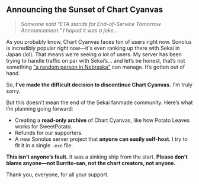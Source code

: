 ## Announcing the Sunset of Chart Cyanvas

> _Someone said "ETA stands for End-of-Service Tomorrow Announcement." I hoped it was a joke..._

As you probably know, Chart Cyanvas faces ton of users right now. Sonolus is incredibly popular right now—it's even ranking up there with Sekai in Japan (lol).
That means we're seeing _a lot_ of users. My server has been trying to handle traffic on par with Sekai’s... and let’s be honest, that’s not something ["a random person in Nebraska"](https://xkcd.com/2347/) can manage. It’s gotten out of hand.

So, **I've made the difficult decision to discontinue Chart Cyanvas.** I'm truly sorry.

But this doesn’t mean the end of the Sekai fanmade community. Here’s what I’m planning going forward:

- Creating a **read-only archive** of Chart Cyanvas, like how Potato Leaves works for SweetPotato.
- Refunds for our supporters.
- A new Sonolus server project that **anyone can easily self-host**. I try to fit it in a single `.exe` file.

**This isn’t anyone’s fault.** It was a sinking ship from the start. **Please don’t blame anyone—not Burrito-san, not the chart creators, not anyone.**

Thank you, everyone, for all your support.
